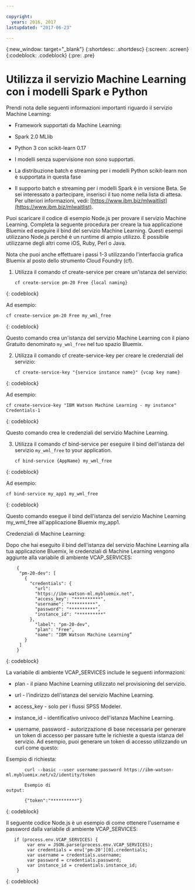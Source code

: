 ```yaml
---

copyright:
  years: 2016, 2017
lastupdated: "2017-06-23"

---
```


{:new_window: target="_blank"}
{:shortdesc: .shortdesc}
{:screen: .screen}
{:codeblock: .codeblock}
{:pre: .pre}

# Utilizza il servizio Machine Learning con i modelli Spark e Python


Prendi nota delle seguenti informazioni importanti riguardo il servizio Machine
Learning:

*  Framework supportati da Machine Learning:

  *  Spark 2.0 MLlib
  *  Python 3 con scikit-learn 0.17

*  I modelli senza supervisione non sono supportati.

*  La distribuzione batch e streaming per i modelli Python scikit-learn non è supportata in questa fase

*  Il supporto batch e streaming per i modelli Spark è in versione Beta. Se sei interessato a partecipare, inserisci il tuo nome nella lista di attesa. Per ulteriori informazioni, vedi: [https://www.ibm.biz/mlwaitlist](https://www.ibm.biz/mlwaitlist).

Puoi scaricare il codice di esempio Node.js per provare il servizio Machine
   Learning. Completa la seguente procedura per creare la tua applicazione Bluemix ed eseguire il bind del servizio Machine Learning. Questi esempi utilizzano Node.js perché è un runtime di ampio utilizzo. È possibile utilizzarne degli altri come iOS, Ruby, Perl o Java.

Nota che puoi anche effettuare i passi 1-3 utilizzando l'interfaccia grafica Bluemix al posto dello strumento Cloud Foundry (cf).

1. Utilizza il comando cf create-service per creare un'istanza del servizio:

   ```
   cf create-service pm-20 Free {local naming}
   ```
{: codeblock}

   Ad esempio:

   ```
   cf create-service pm-20 Free my_wml_free
   ```
{: codeblock}

   Questo comando crea un'istanza del servizio Machine Learning
   con il piano Gratuito denominato ```my_wml_free``` nel tuo spazio Bluemix.

2. Utilizza il comando cf create-service-key per creare le credenziali del
   servizio:

   ```
   cf create-service-key "{service instance name}" {vcap key name}
   ```
{: codeblock}

   Ad esempio:

   ```
   cf create-service-key "IBM Watson Machine Learning - my instance" Credentials-1
   ```
{: codeblock}

   Questo comando crea le credenziali del servizio Machine Learning.

3. Utilizza il comando cf bind-service per eseguire il bind dell'istanza del servizio
   ```my_wml_free``` to your application.

   ```
   cf bind-service {AppName} my_wml_free
   ```
{: codeblock}

   Ad esempio:

   ```
   cf bind-service my_app1 my_wml_free
   ```
{: codeblock}

   Questo comando esegue il bind dell'istanza del servizio Machine Learning
   my_wml_free all'applicazione Bluemix my_app1.



Credenziali di Machine Learning:

   Dopo che hai eseguito il bind dell'istanza del servizio Machine Learning alla tua
   applicazione Bluemix, le credenziali di Machine Learning vengono
   aggiunte alla variabile di ambiente VCAP_SERVICES:

```
    {
     "pm-20-dev": [
       {
         "credentials": {
           "url":
           "https://ibm-watson-ml.mybluemix.net",
           "access_key": "**********",
           "username": "**********",
           "password": "**********",
           "instance_id": "**********"
         },
           "label": "pm-20-dev",
           "plan": "Free",
           "name": "IBM Watson Machine Learning”
       }
     ]
    }
```
{: codeblock}

   La variabile di ambiente VCAP_SERVICES include le seguenti
   informazioni:

   * plan - il piano Machine Learning utilizzato nel provisioning del servizio.

   * url - l'indirizzo dell'istanza del servizio Machine Learning.

   * access_key - solo per i flussi SPSS Modeler.

   * instance_id - identificativo univoco dell'istanza Machine Learning.

   * username, password - autorizzazione di base necessaria per generare un token di accesso per passare tutte le richieste a questa istanza del servizio. Ad esempio, puoi generare un token di accesso utilizzando un curl come questo:

Esempio di
richiesta:

```
       curl --basic --user username:password https://ibm-watson-ml.mybluemix.net/v2/identity/token

       Esempio di
output:

       {"token":"**********"}
```
{: codeblock}

   Il seguente codice Node.js è un esempio di come ottenere
   l'username e password dalla variabile di ambiente
   VCAP_SERVICES:

```
   if (process.env.VCAP_SERVICES) {
        var env = JSON.parse(process.env.VCAP_SERVICES);
        var credentials = env['pm-20'][0].credentials;
        var username = credentials.username;
        var password = credentials.password;
        var instance_id = credentials.instance_id;
    }
```
{: codeblock}
